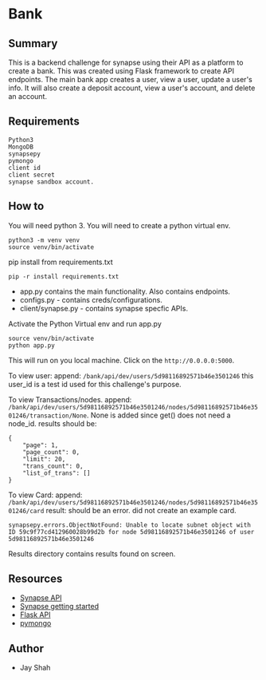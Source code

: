 # Bank

## Summary
This is a backend challenge for synapse using their API as a platform to create a bank.
This was created using Flask framework to create API endpoints. The main bank app creates a user, view a user, update a user's info. It will also create a deposit account, view a user's account, and delete an account. 

## Requirements
```
Python3
MongoDB
synapsepy
pymongo
client id 
client secret
synapse sandbox account.
```

## How to
You will need python 3.
You will need to create a python virtual env. 
```
python3 -m venv venv
source venv/bin/activate
```

pip install from requirements.txt
```
pip -r install requirements.txt
```

* app.py contains the main functionality. Also contains endpoints.
* configs.py - contains creds/configurations.
* client/synapse.py  - contains synapse specfic APIs.

Activate the Python Virtual env and run app.py
```
source venv/bin/activate
python app.py
```
This will run on you local machine. Click on the ```http://0.0.0.0:5000```.

To view user: 
append: ```/bank/api/dev/users/5d98116892571b46e3501246``` this user_id is a test id used for this challenge's purpose.

To view Transactions/nodes.
append: ```/bank/api/dev/users/5d98116892571b46e3501246/nodes/5d98116892571b46e3501246/transaction/None```.
None is added since get() does not need a node_id.
results should be: 
```
{
    "page": 1,
    "page_count": 0,
    "limit": 20,
    "trans_count": 0,
    "list_of_trans": []
}
```

To view Card: 
append: ```/bank/api/dev/users/5d98116892571b46e3501246/nodes/5d98116892571b46e3501246/card```
result: should be an error. did not create an example card.
```
synapsepy.errors.ObjectNotFound: Unable to locate subnet object with ID 59c9f77cd412960028b99d2b for node 5d98116892571b46e3501246 of user 5d98116892571b46e3501246
```

Results directory contains results found on screen.


## Resources
* [Synapse API](https://docs.synapsefi.com/reference#api-initialization)
* [Synapse getting started](https://docs.synapsefi.com/docs/getting-started)
* [Flask API](https://flask-restful.readthedocs.io/en/latest/quickstart.html#)
* [pymongo](https://api.mongodb.com/python/current/tutorial.html)
 


## Author
* Jay Shah

